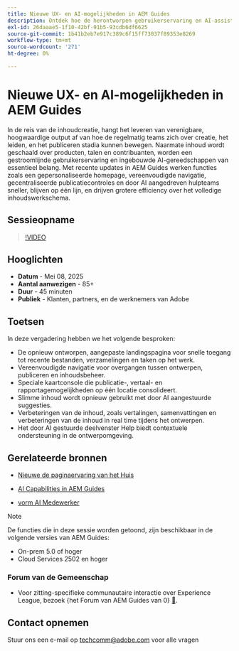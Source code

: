 ```yaml
---
title: Nieuwe UX- en AI-mogelijkheden in AEM Guides
description: Ontdek hoe de herontworpen gebruikerservaring en AI-assistenten in AEM Guides het ontwerpen stroomlijnen, de navigatie verbeteren en realtime intelligentie in uw contentworkflows brengen.
exl-id: 26daaae5-1f10-42bf-91b5-93cdb6df6625
source-git-commit: 1b41b2eb7e917c389c6f15ff73037f89353e8269
workflow-type: tm+mt
source-wordcount: '271'
ht-degree: 0%

---
```


# Nieuwe UX- en AI-mogelijkheden in AEM Guides

In de reis van de inhoudcreatie, hangt het leveren van verenigbare, hoogwaardige output af van hoe de regelmatig teams zich over creatie, het leiden, en het publiceren stadia kunnen bewegen. Naarmate inhoud wordt geschaald over producten, talen en contribuanten, worden een gestroomlijnde gebruikerservaring en ingebouwde AI-gereedschappen van essentieel belang. Met recente updates in AEM Guides werken functies zoals een gepersonaliseerde homepage, vereenvoudigde navigatie, gecentraliseerde publicatiecontroles en door AI aangedreven hulpteams sneller, blijven op één lijn, en drijven grotere efficiency over het volledige inhoudswerkschema.


## Sessieopname

>[!VIDEO](https://video.tv.adobe.com/v/3458396/?quality=12&learn=on)

## Hooglichten

- **Datum** - Mei 08, 2025
- **Aantal aanwezigen** - 85+
- **Duur** - 45 minuten
- **Publiek** - Klanten, partners, en de werknemers van Adobe

## Toetsen

In deze vergadering hebben we het volgende besproken:
- De opnieuw ontworpen, aangepaste landingspagina voor snelle toegang tot recente bestanden, verzamelingen en taken op het werk.
- Vereenvoudigde navigatie voor overgangen tussen ontwerpen, publiceren en inhoudsbeheer.
- Speciale kaartconsole die publicatie-, vertaal- en rapportagemogelijkheden op één locatie consolideert.
- Slimme inhoud wordt opnieuw gebruikt met door AI aangestuurde suggesties.
- Verbeteringen van de inhoud, zoals vertalingen, samenvattingen en verbeteringen van de inhoud in real time tijdens het ontwerpen.
- Het door AI gestuurde deelvenster Help biedt contextuele ondersteuning in de ontwerpomgeving.


## Gerelateerde bronnen

- [ Nieuwe de paginaervaring van het Huis ](https://experienceleague.adobe.com/nl/docs/experience-manager-guides/using/user-guide/home-page/intro-home-page)

- [ AI Capabilities in AEM Guides ](https://experienceleague.adobe.com/nl/docs/experience-manager-guides/using/user-guide/ai-assistant-aem/ai-assistant)

- [ vorm AI Medewerker ](https://experienceleague.adobe.com/nl/docs/experience-manager-guides/using/install-guide/cs-ig/web-editor-configs-cs/conf-smart-suggestions)



>[!NOTE]
>
> De functies die in deze sessie worden getoond, zijn beschikbaar in de volgende versies van AEM Guides:
> - On-prem 5.0 of hoger
> - Cloud Services 2502 en hoger


### Forum van de Gemeenschap

- Voor zitting-specifieke communautaire interactie over Experience League, bezoek {het Forum van AEM Guides van 0} [&#128279;](https://experienceleaguecommunities.adobe.com/t5/experience-manager-guides/bd-p/xml-documentation-discussions).


## Contact opnemen

Stuur ons een e-mail op <techcomm@adobe.com> voor alle vragen

